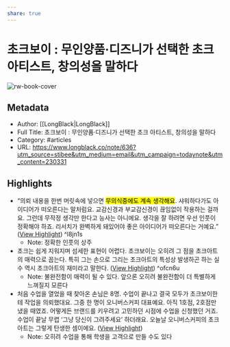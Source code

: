 ```yaml
---
share: true
---
```


# 초크보이 : 무인양품·디즈니가 선택한 초크 아티스트, 창의성을 말하다

![rw-book-cover](https://readwise-assets.s3.amazonaws.com/media/uploaded_book_covers/profile_605690/1679982866f587e36952a3ad7c3c74b7a7c3ed2663.png)

## Metadata
- Author: [[LongBlack|LongBlack]]
- Full Title: 초크보이 : 무인양품·디즈니가 선택한 초크 아티스트, 창의성을 말하다
- Category: #articles
- URL: https://www.longblack.co/note/636?utm_source=stibee&utm_medium=email&utm_campaign=todaynote&utm_content=230331

## Highlights
- “의뢰 내용을 한번 머릿속에 넣으면 <mark class="hltr-red">무의식중에도 계속 생각해요</mark>. 샤워하다가도 아이디어가 떠오른다는 말처럼요. 교감신경과 부교감신경이 끊임없이 작용하는 걸까요. 그런데 무작정 생각만 한다고 능사는 아니에요. 생각을 잘 하려면 우선 인풋이 정확해야 하죠. 리서치가 완벽하게 돼있어야 좋은 아이디어가 떠오른다는 거예요.” ([View Highlight](https://read.readwise.io/read/01gwv9pkast31ecdwv0e8n8ggt)) ^l8jn1s
    - Note: 정확한 인풋의 상주
- 초크는 쉽게 지워지며 섬세한 표현이 어렵다. 초크보이는 오히려 그 점을 초크아트의 매력으로 꼽는다. 특히 그는 손으로 그리는 초크아트의 특성상 발생하곤 하는 실수 역시 초크아트의 재미라고 말한다. ([View Highlight](https://read.readwise.io/read/01gwv9tf4jrhcz0ksszzanhyga)) ^ofcn6u
    - Note: 불완전함이 매력이 될 수 있다.
      앞으론 오히려 불완전함이 더 특별하게 느껴질지 모른다
- 처음 수업을 열었을 때 찾아온 손님은 8명. 수업이 끝나고 결국 모두가 초크보이한테 작업을 의뢰했대요. 그중 한 명이 오니버스커피 대표예요. 아직 1호점, 2호점만 냈을 때였죠. 어떻게든 브랜드를 키우려고 고민하던 시점에 수업을 신청했던 거죠. 수업이 끝날 무렵 ‘그냥 당신이 그려주세요’ 하더래요. 오늘날 오니버스커피의 초크아트는 그렇게 탄생한 셈이에요. ([View Highlight](https://read.readwise.io/read/01gwva21jj99qjx378m8r1azyq))
    - Note: 오히려 수업을 통해 학생을 고객으로 만들 수도 있다
